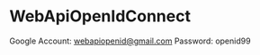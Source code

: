 WebApiOpenIdConnect
===================

Google Account: webapiopenid@gmail.com 
Password: openid99
